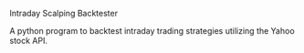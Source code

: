 Intraday Scalping Backtester

A python program to backtest intraday trading strategies utilizing the Yahoo stock API.
